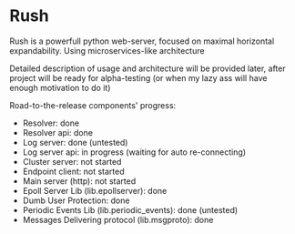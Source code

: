 # Rush
Rush is a powerfull python web-server, focused on maximal horizontal expandability. Using microservices-like architecture

Detailed description of usage and architecture will be provided later, after project will be ready for alpha-testing (or when my lazy ass will have enough motivation to do it)


Road-to-the-release components' progress:
  - Resolver: done
  - Resolver api: done
  - Log server: done (untested)
  - Log server api: in progress (waiting for auto re-connecting)
  - Cluster server: not started
  - Endpoint client: not started
  - Main server (http): not started
  - Epoll Server Lib (lib.epollserver): done
  - Dumb User Protection: done
  - Periodic Events Lib (lib.periodic_events): done (untested)
  - Messages Delivering protocol (lib.msgproto): done
